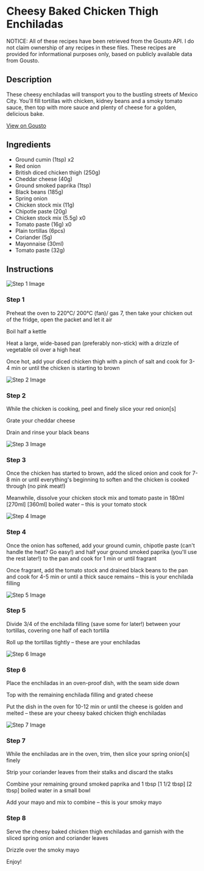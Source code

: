 # Cheesy Baked Chicken Thigh Enchiladas

NOTICE: All of these recipes have been retrieved from the Gousto API. I do not claim ownership of any recipes in these files. These recipes are provided for informational purposes only, based on publicly available data from Gousto.

## Description

These cheesy enchiladas will transport you to the bustling streets of Mexico City. You'll fill tortillas with chicken, kidney beans and a smoky tomato sauce, then top with more sauce and plenty of cheese for a golden, delicious bake. 

[View on Gousto](https://www.gousto.co.uk/recipes/cookbook/cheesy-baked-chicken-enchiladas)

## Ingredients

- Ground cumin (1tsp) x2
- Red onion
- British diced chicken thigh (250g)
- Cheddar cheese (40g)
- Ground smoked paprika (1tsp)
- Black beans (185g)
- Spring onion
- Chicken stock mix (11g)
- Chipotle paste (20g)
- Chicken stock mix (5.5g) x0
- Tomato paste (16g) x0
- Plain tortillas (6pcs)
- Coriander (5g)
- Mayonnaise (30ml)
- Tomato paste (32g)

## Instructions

![Step 1 Image](https://production-media.gousto.co.uk/cms/recipe-step-image/Step-1-1655808509341-x200.jpg)

### Step 1

Preheat the oven to 220°C/ 200°C (fan)/ gas 7, then take your chicken out of the fridge, open the packet and let it air

Boil half a kettle

Heat a large, wide-based pan (preferably non-stick) with a drizzle of vegetable oil over a high heat

Once hot, add your diced chicken thigh with a pinch of salt and cook for 3-4 min or until the chicken is starting to brown

![Step 2 Image](https://production-media.gousto.co.uk/cms/recipe-step-image/Step-2-1655808512602-x200.jpg)

### Step 2

While the chicken is cooking, peel and finely slice your red onion[s]

Grate your cheddar cheese

Drain and rinse your black beans

![Step 3 Image](https://production-media.gousto.co.uk/cms/recipe-step-image/Step-3-1655808515328-x200.jpg)

### Step 3

Once the chicken has started to brown, add the sliced onion and cook for 7-8 min or until everything's beginning to soften and the chicken is cooked through (no pink meat!)

Meanwhile, dissolve your chicken stock mix and tomato paste in 180ml <span class="text-purple">[270ml]</span> <span class="text-danger">[360ml]</span> boiled water – this is your tomato stock

![Step 4 Image](https://production-media.gousto.co.uk/cms/recipe-step-image/Step-4-1655808518951-x200.jpg)

### Step 4

Once the onion has softened, add your ground cumin, chipotle paste (can't handle the heat? Go easy!) and half your ground smoked paprika (you'll use the rest later!) to the pan and cook for 1 min or until fragrant

Once fragrant, add the tomato stock and drained black beans to the pan and cook for 4-5 min or until a thick sauce remains – this is your enchilada filling

![Step 5 Image](https://production-media.gousto.co.uk/cms/recipe-step-image/Step-5-1655808522404-x200.jpg)

### Step 5

Divide 3/4 of the enchilada filling (save some for later!) between your tortillas, covering one half of each tortilla

Roll up the tortillas tightly – these are your enchiladas

![Step 6 Image](https://production-media.gousto.co.uk/cms/recipe-step-image/Step-6-1655808526451-x200.jpg)

### Step 6

Place the enchiladas in an oven-proof dish, with the seam side down

Top with the remaining enchilada filling and grated cheese

Put the dish in the oven for 10-12 min or until the cheese is golden and melted – these are your cheesy baked chicken thigh enchiladas

![Step 7 Image](https://production-media.gousto.co.uk/cms/recipe-step-image/Step-7-1655808531111-x200.jpg)

### Step 7

While the enchiladas are in the oven, trim, then slice your spring onion[s] finely

Strip your coriander leaves from their stalks and discard the stalks

Combine your remaining ground smoked paprika and 1 tbsp <span class="text-purple">[1 1/2 tbsp]</span> <span class="text-danger">[2 tbsp]</span> boiled water in a small bowl

Add your mayo and mix to combine – this is your smoky mayo

### Step 8

Serve the cheesy baked chicken thigh enchiladas and garnish with the sliced spring onion and coriander leaves

Drizzle over the smoky mayo

Enjoy!

